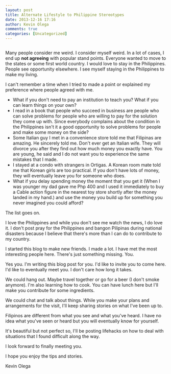 ```yaml
---
layout: post
title: Alternate Lifestyle to Philippine Stereotypes
date: 2013-12-16 17:16
author: Kevin Olega
comments: true
categories: [Uncategorized]
---
```

<img alt="" src="http://philippineislandliving.com/wp-content/uploads/2013/12/Photo-Oct-09-6-02-21-PM.jpg" />

Many people consider me weird. I consider myself weird. In a lot of cases, I end up <strong>not agreeing</strong> with popular stand points. Everyone wanted to move to the states or some first world country. I would love to stay in the Philippines. People see opportunity elsewhere. I see myself staying in the Philippines to make my living.

I can't remember a time when I tried to made a point or explained my preference where people agreed with me.
<ul>
	<li>What if you don't need to pay an institution to teach you? What if you can learn things on your own?</li>
	<li>I read in a book that people who succeed in business are people who can solve problems for people who are willing to pay for the solution they come up with. Since everybody complains about the condition in the Philippines isn't it a good opportunity to solve problems for people and make some money on the side?</li>
	<li>Some Italian guy I met in a convenience store told me that Filipinas are amazing. He sincerely told me. Don't ever get an Italian wife. They will divorce you after they find out how much money you exactly have. You are young, he said and I do not want you to experience the same mistakes that I made.</li>
	<li>I stayed at a condo with strangers in Ortigas. A Korean room mate told me that Korean girls are too practical. If you don't have lots of money, they will eventually leave you for someone who does.</li>
	<li>What if you delay spending money the moment that you get it (When I was younger my dad gave me Php 400 and I used it immediately to buy a Cable action figure in the nearest toy store shortly after the money landed in my hand.) and use the money you build up for something you never imagined you could afford?</li>
</ul>
The list goes on.

I love the Philippines and while you don't see me watch the news, I do love it. I don't post pray for the Philippines and bangon Pilipinas during national disasters because I believe that there's more than I can do to contribute to my country.

I started this blog to make new friends. I made a lot. I have met the most interesting people here. There's just something missing. You.

Yes you. I'm writing this blog post for you. I'd like to invite you to come here. I'd like to eventually meet you. I don't care how long it takes.

We could hang out. Maybe travel together or go for a beer (I don't smoke anymore). I'm also learning how to cook. You can have lunch here but I'll make you contribute for some ingredients.

We could chat and talk about things. While you make your plans and arrangements for the visit, I'll keep sharing stories on what I've been up to.

Filipinos are different from what you see and what you've heard. I have no idea what you've seen or heard but you will eventually know for yourself.

It's beautiful but not perfect so, I'll be posting lifehacks on how to deal with situations that I found difficult along the way.

I look forward to finally meeting you.

I hope you enjoy the tips and stories.

Kevin Olega
